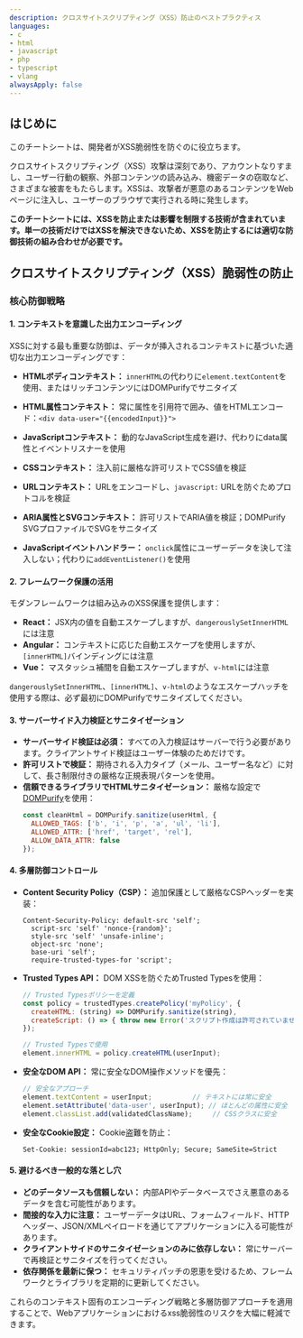 ```yaml
---
description: クロスサイトスクリプティング（XSS）防止のベストプラクティス
languages:
- c
- html
- javascript
- php
- typescript
- vlang
alwaysApply: false
---
```


## はじめに

このチートシートは、開発者がXSS脆弱性を防ぐのに役立ちます。

クロスサイトスクリプティング（XSS）攻撃は深刻であり、アカウントなりすまし、ユーザー行動の観察、外部コンテンツの読み込み、機密データの窃取など、さまざまな被害をもたらします。XSSは、攻撃者が悪意のあるコンテンツをWebページに注入し、ユーザーのブラウザで実行される時に発生します。

**このチートシートには、XSSを防止または影響を制限する技術が含まれています。単一の技術だけではXSSを解決できないため、XSSを防止するには適切な防御技術の組み合わせが必要です。**

## クロスサイトスクリプティング（XSS）脆弱性の防止

### 核心防御戦略

#### 1. コンテキストを意識した出力エンコーディング

XSSに対する最も重要な防御は、データが挿入されるコンテキストに基づいた適切な出力エンコーディングです：

* **HTMLボディコンテキスト：** `innerHTML`の代わりに`element.textContent`を使用、またはリッチコンテンツにはDOMPurifyでサニタイズ
* **HTML属性コンテキスト：** 常に属性を引用符で囲み、値をHTMLエンコード：`<div data-user="{{encodedInput}}">`
* **JavaScriptコンテキスト：** 動的なJavaScript生成を避け、代わりにdata属性とイベントリスナーを使用
* **CSSコンテキスト：** 注入前に厳格な許可リストでCSS値を検証
* **URLコンテキスト：** URLをエンコードし、`javascript:` URLを防ぐためプロトコルを検証

* **ARIA属性とSVGコンテキスト：** 許可リストでARIA値を検証；DOMPurify SVGプロファイルでSVGをサニタイズ
* **JavaScriptイベントハンドラー：** `onclick`属性にユーザーデータを決して注入しない；代わりに`addEventListener()`を使用

#### 2. フレームワーク保護の活用

モダンフレームワークは組み込みのXSS保護を提供します：

* **React：** JSX内の値を自動エスケープしますが、`dangerouslySetInnerHTML`には注意
* **Angular：** コンテキストに応じた自動エスケープを使用しますが、`[innerHTML]`バインディングには注意
* **Vue：** マスタッシュ補間を自動エスケープしますが、`v-html`には注意

`dangerouslySetInnerHTML`、`[innerHTML]`、`v-html`のようなエスケープハッチを使用する際は、必ず最初にDOMPurifyでサニタイズしてください。

#### 3. サーバーサイド入力検証とサニタイゼーション

* **サーバーサイド検証は必須：** すべての入力検証はサーバーで行う必要があります。クライアントサイド検証はユーザー体験のためだけです。
* **許可リストで検証：** 期待される入力タイプ（メール、ユーザー名など）に対して、長さ制限付きの厳格な正規表現パターンを使用。
* **信頼できるライブラリでHTMLサニタイゼーション：** 厳格な設定で[DOMPurify](https://github.com/cure53/DOMPurify)を使用：
  ```javascript
  const cleanHtml = DOMPurify.sanitize(userHtml, {
    ALLOWED_TAGS: ['b', 'i', 'p', 'a', 'ul', 'li'],
    ALLOWED_ATTR: ['href', 'target', 'rel'],
    ALLOW_DATA_ATTR: false
  });
  ```

#### 4. 多層防御コントロール

* **Content Security Policy（CSP）：** 追加保護として厳格なCSPヘッダーを実装：
  ```http
  Content-Security-Policy: default-src 'self';
    script-src 'self' 'nonce-{random}';
    style-src 'self' 'unsafe-inline';
    object-src 'none';
    base-uri 'self';
    require-trusted-types-for 'script';
  ```

* **Trusted Types API：** DOM XSSを防ぐためTrusted Typesを使用：
  ```javascript
  // Trusted Typesポリシーを定義
  const policy = trustedTypes.createPolicy('myPolicy', {
    createHTML: (string) => DOMPurify.sanitize(string),
    createScript: () => { throw new Error('スクリプト作成は許可されていません'); }
  });

  // Trusted Typesで使用
  element.innerHTML = policy.createHTML(userInput);
  ```

* **安全なDOM API：** 常に安全なDOM操作メソッドを優先：
  ```javascript
  // 安全なアプローチ
  element.textContent = userInput;          // テキストには常に安全
  element.setAttribute('data-user', userInput); // ほとんどの属性に安全
  element.classList.add(validatedClassName);     // CSSクラスに安全
  ```

* **安全なCookie設定：** Cookie盗難を防止：
  ```http
  Set-Cookie: sessionId=abc123; HttpOnly; Secure; SameSite=Strict
  ```

#### 5. 避けるべき一般的な落とし穴

* **どのデータソースも信頼しない：** 内部APIやデータベースでさえ悪意のあるデータを含む可能性があります。
* **間接的な入力に注意：** ユーザーデータはURL、フォームフィールド、HTTPヘッダー、JSON/XMLペイロードを通じてアプリケーションに入る可能性があります。
* **クライアントサイドのサニタイゼーションのみに依存しない：** 常にサーバーで再検証とサニタイズを行ってください。
* **依存関係を最新に保つ：** セキュリティパッチの恩恵を受けるため、フレームワークとライブラリを定期的に更新してください。

これらのコンテキスト固有のエンコーディング戦略と多層防御アプローチを適用することで、Webアプリケーションにおけるxss脆弱性のリスクを大幅に軽減できます。

